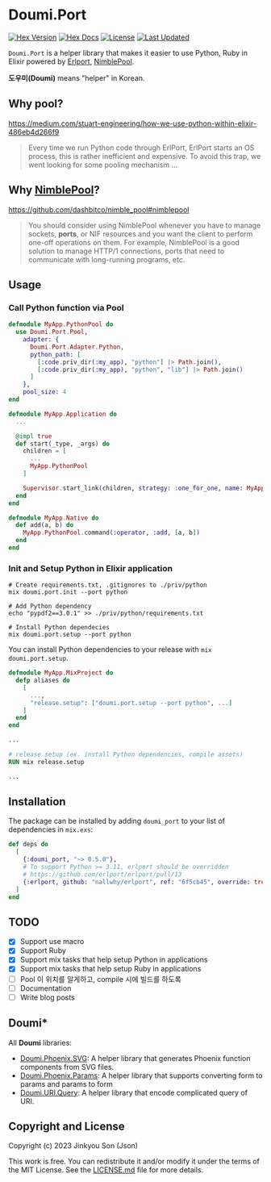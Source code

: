 # Doumi.Port

[![Hex Version](https://img.shields.io/hexpm/v/doumi_port.svg)](https://hex.pm/packages/doumi_port)
[![Hex Docs](https://img.shields.io/badge/hex-docs-lightgreen.svg)](https://hexdocs.pm/doumi_port/)
[![License](https://img.shields.io/hexpm/l/doumi_port.svg)](https://github.com/nallwhy/doumi_port/blob/master/LICENSE.md)
[![Last Updated](https://img.shields.io/github/last-commit/nallwhy/doumi_port.svg)](https://github.com/nallwhy/doumi_port/commits/main)

<!-- MDOC !-->

`Doumi.Port` is a helper library that makes it easier to use Python, Ruby in Elixir powered by [Erlport](https://github.com/erlport/erlport), [NimblePool](https://github.com/dashbitco/nimble_pool).

**도우미(Doumi)** means "helper" in Korean.

## Why pool?

https://medium.com/stuart-engineering/how-we-use-python-within-elixir-486eb4d266f9

> Every time we run Python code through ErlPort, ErlPort starts an OS process, this is rather inefficient and expensive. To avoid this trap, we went looking for some pooling mechanism ...

## Why [NimblePool](https://github.com/dashbitco/nimble_pool)?

https://github.com/dashbitco/nimble_pool#nimblepool

> You should consider using NimblePool whenever you have to manage sockets, **ports**, or NIF resources and you want the client to perform one-off operations on them. For example, NimblePool is a good solution to manage HTTP/1 connections, ports that need to communicate with long-running programs, etc.

## Usage

### Call Python function via Pool

```elixir
defmodule MyApp.PythonPool do
  use Doumi.Port.Pool,
    adapter: {
      Doumi.Port.Adapter.Python,
      python_path: [
        [:code.priv_dir(:my_app), "python"] |> Path.join(),
        [:code.priv_dir(:my_app), "python", "lib"] |> Path.join()
      ]
    },
    pool_size: 4
end

defmodule MyApp.Application do
  ...

  @impl true
  def start(_type, _args) do
    children = [
      ...
      MyApp.PythonPool
    ]

    Supervisor.start_link(children, strategy: :one_for_one, name: MyApp.Supervisor)
  end
end

defmodule MyApp.Native do
  def add(a, b) do
    MyApp.PythonPool.command(:operator, :add, [a, b])
  end
end
```

### Init and Setup Python in Elixir application

```shell
# Create requirements.txt, .gitignores to ./priv/python
mix doumi.port.init --port python

# Add Python dependency
echo "pypdf2==3.0.1" >> ./priv/python/requirements.txt

# Install Python dependecies
mix doumi.port.setup --port python
```

You can install Python dependencies to your release with `mix doumi.port.setup`.

```elixir
defmodule MyApp.MixProject do
  defp aliases do
    [
      ...,
      "release.setup": ["doumi.port.setup --port python", ...]
    ]
  end
end
```

```dockerfile
...

# release setup (ex. install Python dependencies, compile assets)
RUN mix release.setup

...
```

## Installation

The package can be installed by adding `doumi_port` to your list of dependencies in `mix.exs`:

```elixir
def deps do
  [
    {:doumi_port, "~> 0.5.0"},
    # To support Python >= 3.11, erlport should be overridden
    # https://github.com/erlport/erlport/pull/13
    {:erlport, github: "nallwhy/erlport", ref: "6f5cb45", override: true}
  ]
end
```

## TODO

- [x] Support use macro
- [x] Support Ruby
- [x] Support mix tasks that help setup Python in applications
- [x] Support mix tasks that help setup Ruby in applications
- [ ] Pool 이 위치를 알게하고, compile 시에 빌드를 하도록
- [ ] Documentation
- [ ] Write blog posts

<!-- MDOC !-->

## Doumi\*

All **Doumi** libraries:

- [Doumi.Phoenix.SVG](https://github.com/nallwhy/doumi_phoenix_svg): A helper library that generates Phoenix function components from SVG files.
- [Doumi.Phoenix.Params](https://github.com/nallwhy/doumi_phoenix_params): A helper library that supports converting form to params and params to form
- [Doumi.URI.Query](https://github.com/nallwhy/doumi_uri_query): A helper library that encode complicated query of URI.

## Copyright and License

Copyright (c) 2023 Jinkyou Son (Json)

This work is free. You can redistribute it and/or modify it under the
terms of the MIT License. See the [LICENSE.md](./LICENSE.md) file for more details.
